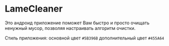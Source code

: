 # LameCleaner

Это андроид приложение поможет Вам быстро и просто очищать ненужный мусор, позволяя настраивать алгоритм очистки.

Стиль приложения:
    основной цвет `#5B396B`
    дополнительный цвет `#455A64`
